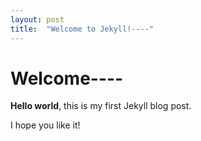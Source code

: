 ```yaml
---
layout: post
title:  "Welcome to Jekyll!----"
---
```


# Welcome----

**Hello world**, this is my first Jekyll blog post.

I hope you like it!
